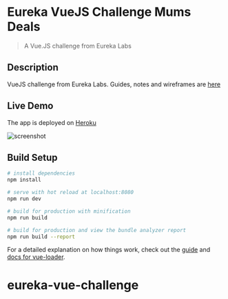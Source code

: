 # Eureka VueJS Challenge Mums Deals

> A Vue.JS challenge from Eureka Labs

## Description

VueJS challenge from Eureka Labs.
Guides, notes and wireframes are [here](https://github.com/eurekalabs-io/challenges/tree/main/frontend/vue.js/mums-deals)

## Live Demo

The app is deployed on [Heroku](https://eureka-vue-challenge.herokuapp.com/)

![screenshot](https://user-images.githubusercontent.com/12024770/149243455-9a1780cc-f919-4470-92a8-1526a73adf3d.png)


## Build Setup

``` bash
# install dependencies
npm install

# serve with hot reload at localhost:8080
npm run dev

# build for production with minification
npm run build

# build for production and view the bundle analyzer report
npm run build --report
```

For a detailed explanation on how things work, check out the [guide](http://vuejs-templates.github.io/webpack/) and [docs for vue-loader](http://vuejs.github.io/vue-loader).
# eureka-vue-challenge
